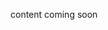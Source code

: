 <!--<meta>
{
    "title":"Advanced Network Overview",
    "description":"Using advanced network features",
    "tag":["Layer2", "Native VLAN", "BGP"]
}
</meta>-->

content coming soon
